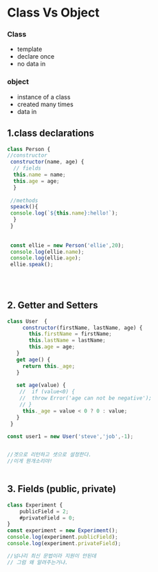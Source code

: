 # Class Vs Object

### Class

* template
* declare once
* no data in

### object

* instance of a class
* created many times
* data in

## 1.class declarations

```javascript
class Person {
//constructor
 constructor(name, age) {
  // fields
  this.name = name;
  this.age = age;
  }
  
 //methods
 speack(){
 console.log(`${this.name}:hello!`);
  }
 }
 
 
 const ellie = new Person('ellie',20);
 console.log(ellie.name);
 console.log(ellie.age);
 ellie.speak();
 
 
 
```

## 2. Getter and Setters

```javascript
class User  {
     constructor(firstName, lastName, age) {
       this.firstName = firstName;
       this.lastName = lastName;
       this.age = age;
   }
   get age() {
     return this._age;
   }
   
   set age(value) {
    //  if (value<0) {
    //  throw Error('age can not be negative');
    // }
     this._age = value < 0 ? 0 : value;
   }
 }

const user1 = new User('steve','job',-1);


//겟으로 리턴하고 셋으로 설정한다.
//이게 뭔개소리야! 
 
```

## 3. Fields  \(public, private\) 

```javascript
class Experiment {
    publicField = 2;
    #privateField = 0;
}
const experiment = new Experiment();
console.log(experiment.publicField);
console.log(experiment.privateField);

//넘나리 최신 문법이라 지원이 안된데 
// 그럼 왜 알려주는거냐. 
```

